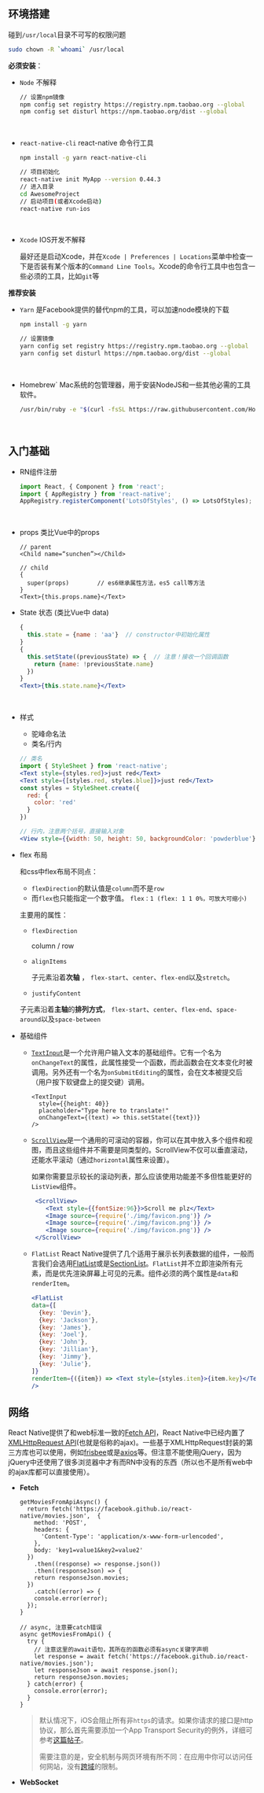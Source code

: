 ## 环境搭建

碰到`/usr/local`目录不可写的权限问题

```bash
sudo chown -R `whoami` /usr/local
```



**必须安装**：

- `Node` 不解释

  ```Bash
  // 设置npm镜像
  npm config set registry https://registry.npm.taobao.org --global
  npm config set disturl https://npm.taobao.org/dist --global
  ```

  ​


- `react-native-cli`   react-native 命令行工具

  ```bash
  npm install -g yarn react-native-cli

  // 项目初始化
  react-native init MyApp --version 0.44.3	
  // 进入目录 
  cd AwesomeProject
  // 启动项目(或者Xcode启动)
  react-native run-ios
  ```

  ​


- `Xcode` IOS开发不解释

  最好还是启动Xcode，并在`Xcode | Preferences | Locations`菜单中检查一下是否装有某个版本的`Command Line Tools`。Xcode的命令行工具中也包含一些必须的工具，比如`git`等



**推荐安装**

- `Yarn`  是Facebook提供的替代npm的工具，可以加速node模块的下载

  ```bash
  npm install -g yarn

  // 设置镜像
  yarn config set registry https://registry.npm.taobao.org --global
  yarn config set disturl https://npm.taobao.org/dist --global
  ```

  ​


- Homebrew`    Mac系统的包管理器，用于安装NodeJS和一些其他必需的工具软件。

  ```Bash
  /usr/bin/ruby -e "$(curl -fsSL https://raw.githubusercontent.com/Homebrew/install/master/install)"
  ```

  ​

## 入门基础

- RN组件注册

  ```jsx
  import React, { Component } from 'react';
  import { AppRegistry } from 'react-native';
  AppRegistry.registerComponent('LotsOfStyles', () => LotsOfStyles);
  ```

  ​

- props 类比Vue中的props

  ```Jsx
  // parent
  <Child name=“sunchen”></Child>

  // child
  {
  	super(props)		// es6继承属性方法，es5 call等方法
  }
  <Text>{this.props.name}</Text>
  ```



- State 状态	(类比Vue中 data)

  ```jsx
  {
   	this.state = {name : 'aa'}	// constructor中初始化属性
  }
  {
    this.setState((previousState) => {	// 注意！接收一个回调函数
      return {name: !previousState.name}
    })
  }
  <Text>{this.state.name}</Text>
  ```

  ​

- 样式

  - 驼峰命名法
  - 类名/行内

  ```jsx
  // 类名
  import { StyleSheet } from 'react-native';
  <Text style={styles.red}>just red</Text>
  <Text style={[styles.red, styles.blue]}>just red</Text>
  const styles = StyleSheet.create({
    red: {
      color: 'red'
    }
  })

  // 行内，注意两个括号，直接输入对象
  <View style={{width: 50, height: 50, backgroundColor: 'powderblue'}} />
  ```



- flex 布局

  和css中flex布局不同点：

  - `flexDirection`的默认值是`column`而不是`row`
  - 而`flex`也只能指定一个数字值。 `flex：1 (flex: 1 1 0%，可放大可缩小)`

  主要用的属性：

  - `flexDirection`	 

    column / row

  - `alignItems`          

    子元素沿着**次轴** ， `flex-start`、`center`、`flex-end`以及`stretch`。

  -  `justifyContent`  

    子元素沿着**主轴**的**排列方式**， `flex-start`、`center`、`flex-end`、`space-around`以及`space-between`



- 基础组件

  - [`TextInput`](https://reactnative.cn/docs/0.51/textinput.html#content)是一个允许用户输入文本的基础组件。它有一个名为`onChangeText`的属性，此属性接受一个函数，而此函数会在文本变化时被调用。另外还有一个名为`onSubmitEditing`的属性，会在文本被提交后（用户按下软键盘上的提交键）调用。

    ```Jsx
    <TextInput
      style={{height: 40}}
      placeholder="Type here to translate!"
      onChangeText={(text) => this.setState({text})}
    />
    ```

  - [`ScrollView`](https://reactnative.cn/docs/0.51/scrollview.html)是一个通用的可滚动的容器，你可以在其中放入多个组件和视图，而且这些组件并不需要是同类型的。ScrollView不仅可以垂直滚动，还能水平滚动（通过`horizontal`属性来设置）。

    如果你需要显示较长的滚动列表，那么应该使用功能差不多但性能更好的`ListView`组件。

    ```jsx
     <ScrollView>
     	<Text style={{fontSize:96}}>Scroll me plz</Text>
     	<Image source={require('./img/favicon.png')} />
     	<Image source={require('./img/favicon.png')} />
     	<Image source={require('./img/favicon.png')} />
     </ScrollView>
    ```

  - `FlatList`  React Native提供了几个适用于展示长列表数据的组件，一般而言我们会选用[FlatList](https://reactnative.cn/docs/0.51/flatlist.html)或是[SectionList](https://reactnative.cn/docs/0.51/sectionlist.html)。`FlatList`并不立即渲染所有元素，而是优先渲染屏幕上可见的元素。组件必须的两个属性是`data`和`renderItem`。

    ```jsx
    <FlatList
    data={[
      {key: 'Devin'},
      {key: 'Jackson'},
      {key: 'James'},
      {key: 'Joel'},
      {key: 'John'},
      {key: 'Jillian'},
      {key: 'Jimmy'},
      {key: 'Julie'},
    ]}
    renderItem={({item}) => <Text style={styles.item}>{item.key}</Text>}
    />
    ```



## 网络

React Native提供了和web标准一致的[Fetch API](https://developer.mozilla.org/en-US/docs/Web/API/Fetch_API)，React Native中已经内置了[XMLHttpRequest API](https://developer.mozilla.org/en-US/docs/Web/API/XMLHttpRequest)(也就是俗称的ajax)。一些基于XMLHttpRequest封装的第三方库也可以使用，例如[frisbee](https://github.com/niftylettuce/frisbee)或是[axios](https://github.com/mzabriskie/axios)等。但注意不能使用jQuery，因为jQuery中还使用了很多浏览器中才有而RN中没有的东西（所以也不是所有web中的ajax库都可以直接使用）。

- **Fetch**

  ```Jsx
  getMoviesFromApiAsync() {
    return fetch('https://facebook.github.io/react-native/movies.json',  {
      method: 'POST',
      headers: {
        'Content-Type': 'application/x-www-form-urlencoded',
      },
      body: 'key1=value1&key2=value2'
    })
      .then((response) => response.json())
      .then((responseJson) => {
      return responseJson.movies;
    })
      .catch((error) => {
      console.error(error);
    });
  }

  // async, 注意要catch错误
  async getMoviesFromApi() {
    try {
      // 注意这里的await语句，其所在的函数必须有async关键字声明
      let response = await fetch('https://facebook.github.io/react-native/movies.json');
      let responseJson = await response.json();
      return responseJson.movies;
    } catch(error) {
      console.error(error);
    }
  }
  ```

  > 默认情况下，iOS会阻止所有非`https`的请求。如果你请求的接口是http协议，那么首先需要添加一个App Transport Security的例外，详细可参考[这篇帖子](https://segmentfault.com/a/1190000002933776)。
  >
  > 需要注意的是，安全机制与网页环境有所不同：在应用中你可以访问任何网站，没有[跨域](http://en.wikipedia.org/wiki/Cross-origin_resource_sharing)的限制。



- **WebSocket**

  ​

